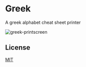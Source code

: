 # Greek

A greek alphabet cheat sheet printer

![greek-printscreen](https://user-images.githubusercontent.com/33803413/80608906-c586c680-8a37-11ea-93e3-820c6bb824b4.png)

## License

[MIT](https://github.com/wadiim/greek/blob/master/LICENSE)
